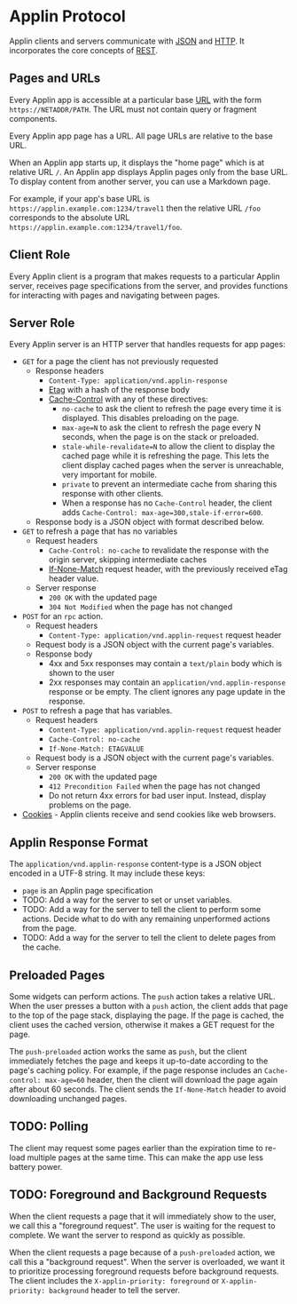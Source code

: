 #  Applin Protocol

Applin clients and servers communicate with [JSON](https://en.wikipedia.org/wiki/JSON) and 
[HTTP](https://en.wikipedia.org/wiki/HTTP).
It incorporates the core concepts of [REST](https://en.wikipedia.org/wiki/Representational_state_transfer).

## Pages and URLs
Every Applin app is accessible at a particular base [URL](https://en.wikipedia.org/wiki/URL)
with the form `https://NETADDR/PATH`.
The URL must not contain query or fragment components.

Every Applin app page has a URL.  All page URLs are relative to the base URL.

When an Applin app starts up, it displays the "home page" which is at relative URL `/`.
An Applin app displays Applin pages only from the base URL.
To display content from another server, you can use a Markdown page.

For example, if your app's base URL is `https://applin.example.com:1234/travel1`
then the relative URL `/foo` corresponds to the absolute URL `https://applin.example.com:1234/travel1/foo`.

## Client Role
Every Applin client is a program that makes requests to a particular Applin server,
receives page specifications from the server,
and provides functions for interacting with pages and navigating between pages.

## Server Role
Every Applin server is an HTTP server that handles requests for app pages:
- `GET` for a page the client has not previously requested
  - Response headers
    - `Content-Type: application/vnd.applin-response`
    - [Etag](https://developer.mozilla.org/en-US/docs/Web/HTTP/Headers/ETag) with a hash of the response body
    - [Cache-Control](https://developer.mozilla.org/en-US/docs/Web/HTTP/Headers/Cache-Control)
      with any of these directives:
      - `no-cache` to ask the client to refresh the page every time it is displayed.
        This disables preloading on the page.
      - `max-age=N` to ask the client to refresh the page every N seconds, when the page is on the stack or preloaded.
      - `stale-while-revalidate=N` to allow the client to display the cached page while it is refreshing the page.
        This lets the client display cached pages when the server is unreachable, very important for mobile.
      - `private` to prevent an intermediate cache from sharing this response with other clients.
      - When a response has no `Cache-Control` header, the client adds `Cache-Control: max-age=300,stale-if-error=600`.
  - Response body is a JSON object with format described below.
- `GET` to refresh a page that has no variables
  - Request headers
    - `Cache-Control: no-cache` to revalidate the response with the origin server, skipping intermediate caches
    - [If-None-Match](https://developer.mozilla.org/en-US/docs/Web/HTTP/Headers/If-None-Match) request header,
      with the previously received eTag header value.
  - Server response
    - `200 OK` with the updated page
    - `304 Not Modified` when the page has not changed
- `POST` for an `rpc` action.
  - Request headers
    - `Content-Type: application/vnd.applin-request` request header
  - Request body is a JSON object with the current page's variables.
  - Response body
    - 4xx and 5xx responses may contain a `text/plain` body which is shown to the user
    - 2xx responses may contain an `application/vnd.applin-response` response or be empty.
      The client ignores any page update in the response.
- `POST` to refresh a page that has variables.
  - Request headers
    - `Content-Type: application/vnd.applin-request` request header
    - `Cache-Control: no-cache`
    - `If-None-Match: ETAGVALUE`
  - Request body is a JSON object with the current page's variables.
  - Server response
    - `200 OK` with the updated page
    - `412 Precondition Failed` when the page has not changed
    - Do not return 4xx errors for bad user input.  Instead, display problems on the page.
- [Cookies](https://developer.mozilla.org/en-US/docs/Web/HTTP/Cookies) - Applin clients receive and send cookies like
  web browsers.

## Applin Response Format
The `application/vnd.applin-response` content-type is a JSON object encoded in a UTF-8 string.
It may include these keys:
- `page` is an Applin page specification
- TODO: Add a way for the server to set or unset variables.
- TODO: Add a way for the server to tell the client to perform some actions.
  Decide what to do with any remaining unperformed actions from the page.
- TODO: Add a way for the server to tell the client to delete pages from the cache.

## Preloaded Pages
Some widgets can perform actions.  The `push` action takes a relative URL.
When the user presses a button with a `push` action,
the client adds that page to the top of the page stack, displaying the page.
If the page is cached, the client uses the cached version, otherwise it makes a GET request for the page.

The `push-preloaded` action works the same as `push`, but the client immediately fetches the page
and keeps it up-to-date according to the page's caching policy.
For example, if the page response includes an `Cache-control: max-age=60` header, then the client will download
the page again after about 60 seconds.
The client sends the `If-None-Match` header to avoid downloading unchanged pages.

## TODO: Polling
The client may request some pages earlier than the expiration time to re-load multiple pages at the same time.
This can make the app use less battery power.

## TODO: Foreground and Background Requests
When the client requests a page that it will immediately show to the user, we call this a "foreground request".
The user is waiting for the request to complete.  We want the server to respond as quickly as possible.

When the client requests a page because of a `push-preloaded` action, we call this a "background request".
When the server is overloaded, we want it to prioritize processing foreground requests before background requests.
The client includes the `X-applin-priority: foreground` or `X-applin-priority: background` header to tell the server.
